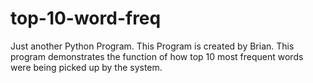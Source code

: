 # top-10-word-freq
Just another Python Program. This Program is created by Brian. This program demonstrates the function of how top 10 most frequent words were being picked up by the system.
